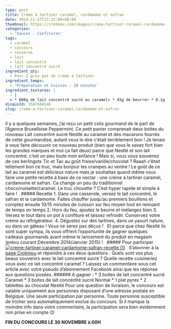 ```yaml
---
type: post
title: Crème à tartiner caramel, cardamome et safran
date: 2014-11-27T17:22:00+00:00
thumbnail: https://crokmou.com/images/creme-tartiner-caramel-cardamome-safran-recette.jpg
categories: 
  - 'Sauces - Confitures'
tags: 
  - caramel
  - concours
  - conserve
  - lait
  - lait concentré
  - lait concentré sucré
ingredient_qty: 
  - Pour 1 gros pot de crème à tartiner
ingredient_temps: 
  - 'Préparation et Cuisson : 20 minutes'
ingredient_textarea: |
  - |
  > * 600g de lait concentré sucré au caramel> * 45g de beurre> * 0.1g de safran (1 dose)> * 10 à 15 graines de cardamome (ou 1càc de cardamome moulue)
disqusId: 3587684146
slug: creme-a-tartiner-caramel-cardamome-et-safran
---
```


Il y a quelques semaines, j’ai reçu un petit colis gourmand de le part de l’Agence Bruxelloise Peppermint. Ce petit panier comprenait deux boites du nouveau Lait concentré sucré Nestlé au caramel et des macarons fourrés de cette gourmandise, autant vous le dire c’était terriblement bon ! Je tenais à vous faire découvrir ce nouveau produit (bien que vous le savez fort bien les grandes marques et moi ça fait deux) parce que Nestlé et son lait concentré, c’est un peu toute mon enfance ! Mais si, vous vous souvenez de ces berlingots Tic et Tac au goût fraise/vanille/chocolat ? Raaah c’était tellement bon ce truc, mais bonjour les crampes au ventre ! Le goût de ce lait au caramel est délicieux nature mais je souhaitas quand même vous faire une petite recette à base de ce nectar : une crème à tartiner caramel, cardamome et safran. Ca change un peu du traditionnel choco/noisette/caramel. Le truc chouette ? C’est hyper rapide et simple à faire !   ##### Recette 1\. Dans une casserole, versez le lait concentré, le safran et la cardamome. Faites chauffer jusqu’au premiers bouillons et comptez ensuite 10/15 minutes de cuisson sur feu moyen tout en remuant de temps en temps 2\. Hors du feu, ajoutez le beurre et mélangez bien 3\. Versez le tout dans un pot à confiture et laissez refroidir. Conservez votre crème au réfrigérateur. 4\. Dégustez sur des tartines, dans un yaourt nature, ou dans un gâteau ! Vous ne serez pas déçus !   Et parce que chez Nestlé ils sont super sympa, ils vous offrent l’opportunité de gagner quelques cadeaux gourmands avant même le lancement du produit en magasin (prévu courant Décembre 2014/Janvier 2015) !   ##### Pour participer[![creme-tartiner-caramel-cardamome-safran-recette (1)](http://www.crokmou.com/wp-content/uploads/2015/03/creme-tartiner-caramel-cardamome-safran-recette-1.jpg)](http://www.crokmou.com/wp-content/uploads/2015/03/creme-tartiner-caramel-cardamome-safran-recette-1.jpg)   S’abonner à la [page Crokmou](https://www.facebook.com/crokmou.blog) et répondre à ces deux questions : Quels sont vos plus beaux souvenirs avec le lait concentré sucré ? Quelle recette cuisineriez vous avec ce lait concentré caramel ? Laissez un commentaire sous cet article avec votre pseudo d’abonnement Facebook ainsi que les réponse aux questions posées. ###### A gagner : * 3 boites de lait concentré sucré Caramel * 3 boites de lait concentré sucré Normal * 1 plat pyrex * 2 tablettes au chocolat Nestlé Pour une question de livraison, le concours est valable uniquement aux personnes disposant d’une adresse postale en Belgique. Une seule participation par personne. Toute personne susceptible de tricher sera automatiquement exclue du concours. Si il manque la moindre info dans votre commentaire, la participation sera bien évidemment non prise en compte 😉  

**FIN DU CONCOURS LE 30 NOVEMBRE à 00H**